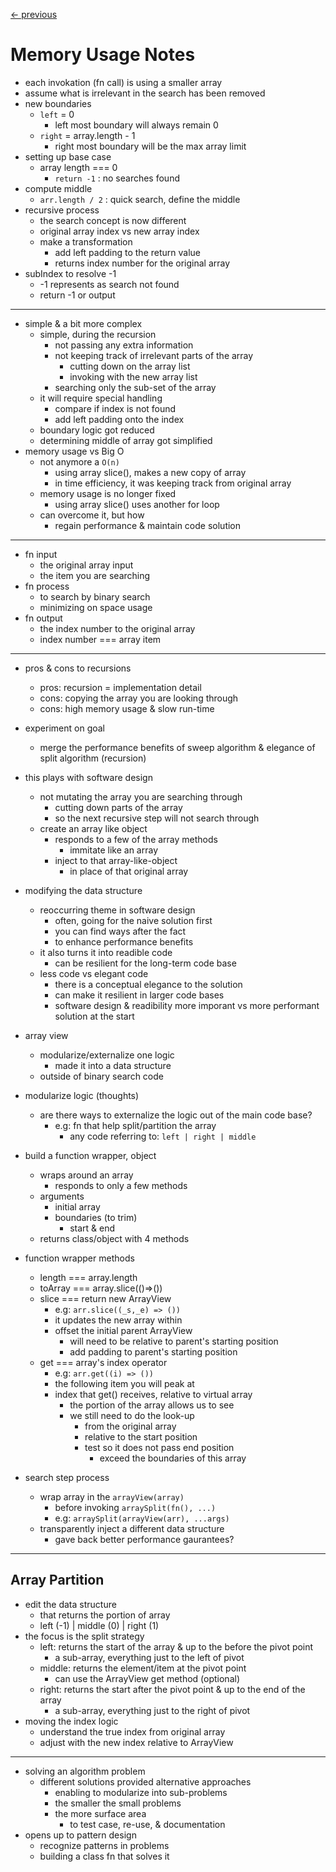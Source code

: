 [← previous](../README.md)

# Memory Usage Notes

- each invokation (fn call) is using a smaller array
- assume what is irrelevant in the search has been removed
- new boundaries
  - `left` = 0
    - left most boundary will always remain 0
  - `right` = array.length - 1
    - right most boundary will be the max array limit
- setting up base case
  - array length === 0
    - `return -1` : no searches found
- compute middle
  - `arr.length / 2` : quick search, define the middle
- recursive process
  - the search concept is now different
  - original array index vs new array index
  - make a transformation
    - add left padding to the return value
    - returns index number for the original array 
- subIndex to resolve -1
  - -1 represents as search not found
  - return -1 or output 

---

- simple & a bit more complex
  - simple, during the recursion
    - not passing any extra information
    - not keeping track of irrelevant parts of the array
      - cutting down on the array list
      - invoking with the new array list
    - searching only the sub-set of the array
  - it will require special handling
    - compare if index is not found
    - add left padding onto the index
  - boundary logic got reduced
  - determining middle of array got simplified
- memory usage vs Big O
  - not anymore a `O(n)`
    - using array slice(), makes a new copy of array
    - in time efficiency, it was keeping track from original array
  - memory usage is no longer fixed
    - using array slice() uses another for loop
  - can overcome it, but how
    - regain performance & maintain code solution
---


- fn input
  - the original array input
  - the item you are searching
- fn process
  - to search by binary search
  - minimizing on space usage
- fn output
  - the index number to the original array
  - index number === array item

<!--
Memory Usage
- truncate/shorten the array directly
-->

---

- pros & cons to recursions
  - pros: recursion = implementation detail
  - cons: copying the array you are looking through
  - cons: high memory usage & slow run-time
- experiment on goal
  - merge the performance benefits of sweep algorithm & elegance of split algorithm (recursion)
- this plays with software design
  - not mutating the array you are searching through
    - cutting down parts of the array
    - so the next recursive step will not search through
  - create an array like object
    - responds to a few of the array methods
      - immitate like an array
    - inject to that array-like-object
      - in place of that original array
- modifying the data structure
  - reoccurring theme in software design
    - often, going for the naive solution first
    - you can find ways after the fact 
    - to enhance performance benefits
  - it also turns it into readible code
    - can be resilient for the long-term code base
  - less code vs elegant code
    - there is a conceptual elegance to the solution
    - can make it resilient in larger code bases
    - software design & readibility more imporant vs more performant solution at the start
- array view
  - modularize/externalize one logic
    - made it into a data structure
  - outside of binary search code
- modularize logic (thoughts)
  - are there ways to externalize the logic out of the main code base?
    - e.g: fn that help split/partition the array
      - any code referring to: `left | right | middle`

- build a function wrapper, object
  - wraps around an array
    - responds to only a few methods
  - arguments
    - initial array 
    - boundaries (to trim)
      - start & end
  - returns class/object with 4 methods

- function wrapper methods
  - length === array.length
  - toArray === array.slice(()=>())
  - slice === return new ArrayView
    - e.g: `arr.slice((_s,_e) => ())`
    - it updates the new array within
    - offset the initial parent ArrayView
      - will need to be relative to parent's starting position
      - add padding to parent's starting position
  - get === array's index operator
    - e.g: `arr.get((i) => ())`
    - the following item you will peak at
    - index that get() receives, relative to virtual array
      - the portion of the array allows us to see
      - we still need to do the look-up 
        - from the original array
        - relative to the start position
        - test so it does not pass end position
          - exceed the boundaries of this array

- search step process
  - wrap array in the `arrayView(array)`
    - before invoking `arraySplit(fn(), ...)`
    - e.g: `arraySplit(arrayView(arr), ...args)`
  - transparently inject a different data structure
    - gave back better performance gaurantees?

---

## Array Partition

- edit the data structure
  - that returns the portion of array
  - left (-1) | middle (0) | right (1)
- the focus is the split strategy
  - left: returns the start of the array & up to the before the pivot point
    - a sub-array, everything just to the left of pivot
  - middle: returns the element/item at the pivot point
    - can use the ArrayView get method (optional)
  - right: returns the start after the pivot point & up to the end of the array
    - a sub-array, everything just to the right of pivot
- moving the index logic
  - understand the true index from original array
  - adjust with the new index relative to ArrayView

---

- solving an algorithm problem
  - different solutions provided alternative approaches
    - enabling to modularize into sub-problems
    - the smaller the small problems
    - the more surface area 
      - to test case, re-use, & documentation
- opens up to pattern design
  - recognize patterns in problems
  - building a class fn that solves it
